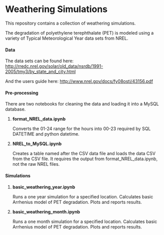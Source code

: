 # Weathering Simulations


This repository contains a collection of weathering simulations.

The degradation of polyethylene terephthalate (PET) is modeled
using a variety of Typical Meteorological Year data sets from NREL.

#### Data
The data sets can be found here:
http://rredc.nrel.gov/solar/old_data/nsrdb/1991-2005/tmy3/by_state_and_city.html

And the users guide here:
http://www.nrel.gov/docs/fy08osti/43156.pdf

#### Pre-processing

There are two notebooks for cleaning the data and loading it into a MySQL database.

1. <b>format_NREL_data.ipynb</b>

    Converts the 01-24 range for the hours into 00-23 required by SQL DATETIME and python datetime.

2. <b>NREL_to_MySQL.ipynb</b>

    Creates a table named after the CSV data file and loads the data CSV from the CSV file.  It requires the output from format_NREL_data.ipynb, not the raw NREL files.

#### Simulations

1. <b>basic_weathering_year.ipynb</b>

    Runs a one year simulation for a specified location.  Calculates basic Arrhenius model of PET degradation.  Plots and reports results.

2. <b>basic_weathering_month.ipynb</b>

     Runs a one month simulation for a specified location.  Calculates basic Arrhenius model of PET degradation.  Plots and reports results.
